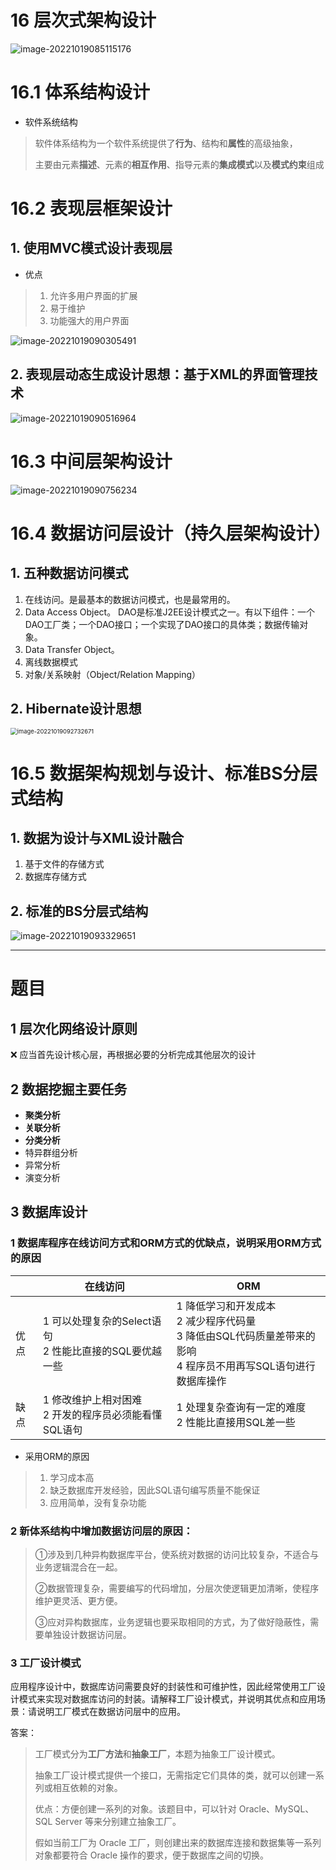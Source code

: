# 16 层次式架构设计

![image-20221019085115176](https://oss-kelvinvan.oss-cn-chengdu.aliyuncs.com/img/image-20221019085115176.png)



# 16.1 体系结构设计

- 软件系统结构

> 软件体系结构为一个软件系统提供了**行为**、结构和**属性**的高级抽象，
>
> 主要由元素**描述**、元素的**相互作用**、指导元素的**集成模式**以及**模式约束**组成



# 16.2 表现层框架设计

## 1. 使用MVC模式设计表现层

- 优点

> 1. 允许多用户界面的扩展
> 2. 易于维护
> 3. 功能强大的用户界面

![image-20221019090305491](https://oss-kelvinvan.oss-cn-chengdu.aliyuncs.com/img/image-20221019090305491.png)



## 2. 表现层动态生成设计思想：基于XML的界面管理技术

![image-20221019090516964](https://oss-kelvinvan.oss-cn-chengdu.aliyuncs.com/img/image-20221019090516964.png)



# 16.3 中间层架构设计

![image-20221019090756234](https://oss-kelvinvan.oss-cn-chengdu.aliyuncs.com/img/image-20221019090756234.png)



# 16.4 数据访问层设计（持久层架构设计）

## 1. 五种数据访问模式

1. 在线访问。是最基本的数据访问模式，也是最常用的。
2. Data Access Object。 DAO是标准J2EE设计模式之一。有以下组件：一个DAO工厂类；一个DAO接口；一个实现了DAO接口的具体类；数据传输对象。
3. Data Transfer Object。
4. 离线数据模式
5. 对象/关系映射（Object/Relation Mapping）



## 2. Hibernate设计思想

<img src="https://oss-kelvinvan.oss-cn-chengdu.aliyuncs.com/img/image-20221019092732671.png" alt="image-20221019092732671" style="zoom:67%;" />



# 16.5 数据架构规划与设计、标准BS分层式结构

## 1. 数据为设计与XML设计融合

1. 基于文件的存储方式
2. 数据库存储方式



## 2. 标准的BS分层式结构

![image-20221019093329651](https://oss-kelvinvan.oss-cn-chengdu.aliyuncs.com/img/image-20221019093329651.png)

---

# 题目

## 1 层次化网络设计原则

❌ 应当首先设计核心层，再根据必要的分析完成其他层次的设计



## 2 数据挖掘主要任务

- **聚类分析**
- **关联分析**
- **分类分析**
- 特异群组分析
- 异常分析
- 演变分析



## 3 数据库设计

### 1 数据库程序在线访问方式和ORM方式的优缺点，说明采用ORM方式的原因

|      | 在线访问                                                    | ORM                                                          |
| ---- | ----------------------------------------------------------- | ------------------------------------------------------------ |
| 优点 | 1 可以处理复杂的Select语句<br />2 性能比直接的SQL要优越一些 | 1 降低学习和开发成本<br />2 减少程序代码量<br />3 降低由SQL代码质量差带来的影响<br />4 程序员不用再写SQL语句进行数据库操作 |
| 缺点 | 1 修改维护上相对困难<br />2 开发的程序员必须能看懂SQL语句   | 1 处理复杂查询有一定的难度<br />2 性能比直接用SQL差一些      |



- 采用ORM的原因

> 1. 学习成本高
> 2. 缺乏数据库开发经验，因此SQL语句编写质量不能保证
> 3. 应用简单，没有复杂功能



### 2 新体系结构中增加数据访问层的原因：

> ①涉及到几种异构数据库平台，使系统对数据的访问比较复杂，不适合与业务逻辑混合在一起。
>
> ②数据管理复杂，需要编写的代码增加，分层次使逻辑更加清晰，使程序维护更灵活、更方便。
>
> ③应对异构数据库，业务逻辑也要采取相同的方式，为了做好隐蔽性，需要单独设计数据访问层。



### 3 工厂设计模式

应用程序设计中，数据库访问需要良好的封装性和可维护性，因此经常使用工厂设计模式来实现对数据库访问的封装。请解释工厂设计模式，并说明其优点和应用场景：请说明工厂模式在数据访问层中的应用。

答案：

> 工厂模式分为**工厂方法**和**抽象工厂**，本题为抽象工厂设计模式。
>
> 抽象工厂设计模式提供一个接口，无需指定它们具体的类，就可以创建一系列或相互依赖的对象。
>
> 优点：方便创建一系列的对象。该题目中，可以针对 Oracle、MySQL、SQL Server 等来分别建立抽象工厂。
>
> 假如当前工厂为 Oracle 工厂，则创建出来的数据库连接和数据集等一系列对象都要符合 Oracle 操作的要求，便于数据库之间的切换。